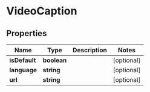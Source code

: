 
# VideoCaption

## Properties

Name | Type | Description | Notes
------------ | ------------- | ------------- | -------------
**isDefault** | **boolean** |  |  [optional]
**language** | **string** |  |  [optional]
**url** | **string** |  |  [optional]



